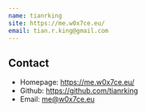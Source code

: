 ```yaml
---
name: tianrking
site: https://me.w0x7ce.eu/
email: tian.r.king@gmail.com
---
```


## Contact

- Homepage: <https://me.w0x7ce.eu/>
- Github: <https://github.com/tianrking>
- Email: <me@w0x7ce.eu>
